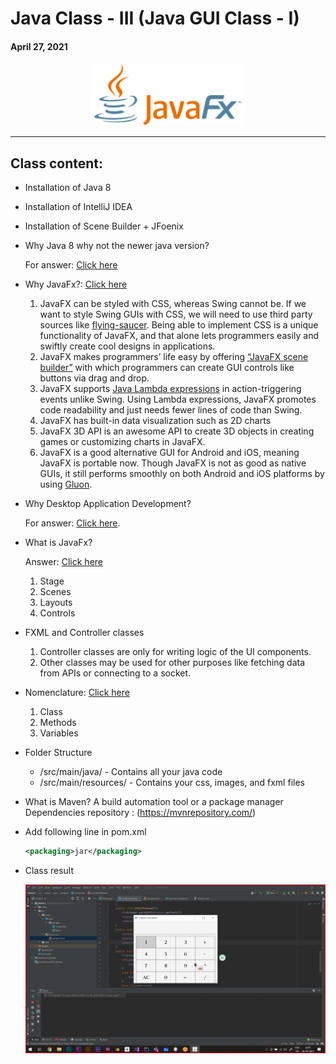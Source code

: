 # Java Class - III (Java GUI Class - I)

#### April 27, 2021

<div align="center"><img src="./img/JavaFX_Logo.png" alt="Java logo" height=100/></div>

<hr>

## Class content:

-   Installation of Java 8
-   Installation of IntelliJ IDEA
-   Installation of Scene Builder + JFoenix
-   Why Java 8 why not the newer java version?

    For answer: [Click here](https://dzone.com/articles/a-guide-to-java-versions-and-features)

-   Why JavaFx?: [Click here](https://medium.com/@shanekhantsoemoe98/why-should-i-use-javafx-42e41d485178)
    1.  JavaFX can be styled with CSS, whereas Swing cannot be. If we want to style Swing GUIs with CSS, we will need to use third party sources like [flying-saucer](https://code.google.com/archive/p/flying-saucer/). Being able to implement CSS is a unique functionality of JavaFX, and that alone lets programmers easily and swiftly create cool designs in applications.
    2.  JavaFX makes programmers’ life easy by offering [“JavaFX scene builder”](http://www.oracle.com/technetwork/java/javase/downloads/sb2download-2177776.html) with which programmers can create GUI controls like buttons via drag and drop.
    3.  JavaFX supports [Java Lambda expressions](https://docs.oracle.com/javase/tutorial/java/javaOO/lambdaexpressions.html) in action-triggering events unlike Swing. Using Lambda expressions, JavaFX promotes code readability and just needs fewer lines of code than Swing.
    4.  JavaFX has built-in data visualization such as 2D charts
    5.  JavaFX 3D API is an awesome API to create 3D objects in creating games or customizing charts in JavaFX.
    6.  JavaFX is a good alternative GUI for Android and iOS, meaning JavaFX is portable now. Though JavaFX is not as good as native GUIs, it still performs smoothly on both Android and iOS platforms by using [Gluon](http://gluonhq.com/javafx-3d-now-available-android-ios/).

-   Why Desktop Application Development?

    For answer: [Click here](https://www.noodle.com/articles/how-to-become-a-desktop-developer-desktop-is-not-dead).

-   What is JavaFx?
    
    Answer: [Click here](http://tutorials.jenkov.com/javafx/overview.html)

    1.  Stage
    2.  Scenes
    3.  Layouts
    4.  Controls

-   FXML and Controller classes

    1.  Controller classes are only for writing logic of the UI components.
    2.  Other classes may be used for other purposes like fetching data from APIs or connecting to a socket.
    
-   Nomenclature: [Click here](https://www.javatpoint.com/java-naming-conventions)
    1.  Class
    2.  Methods
    3.  Variables

-   Folder Structure
    -   <projectdir>/src/main/java/ - Contains all your java code
    -   <projectdir>/src/main/resources/ - Contains your css, images, and fxml files

-   What is Maven?
    A build automation tool or a package manager 
    Dependencies repository : (https://mvnrepository.com/) 

-   Add following line in pom.xml
    ```xml
    <packaging>jar</packaging>
    ```
- Class result

    ![Calculator in IntelliJ Idea](./img/Screenshot_Calc.png)
